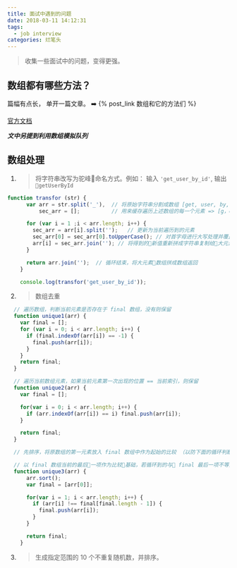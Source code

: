 ```yaml
---
title: 面试中遇到的问题
date: 2018-03-11 14:12:31
tags:
  - job interview
categories: 烂笔头
---
```


> 收集一些面试中的问题，变得更强。

<!-- more -->

## 数组都有哪些方法？

篇幅有点长， 单开一篇文章。 ➡️ {% post_link 数组和它的方法们 %}

[官方文档](http://devdocs.io/javascript/global_objects/array/prototype)

***文中另提到利用数组模拟队列***


## 数组处理

1. > 将字符串改写为驼峰命名方式。例如： 输入 `'get_user_by_id'`, 输出 `getUserById`

```js
function transfor (str) {
      var arr = str.split('_'),  // 将原始字符串分割成数组 [get, user, by, id]
          sec_arr = [];          // 用来缓存遍历上述数组的每一个元素 => [g，e，t] [u，s，e，r] [b，y] [i，d]

      for (var i = 1 ;i < arr.length; i++) {
        sec_arr = arr[i].split('');   // 更新为当前遍历到的元素
        sec_arr[0] = sec_arr[0].toUpperCase(); // 对首字母进行大写处理并覆盖原值
        arr[i] = sec_arr.join(''); // 将得到的新值重新拼成字符串复制给大元素，进入下一轮循环。
      }

      return arr.join('');  // 循环结束，将大元素数组拼成数组返回
    }

    console.log(transfor('get_user_by_id'));
```

2. > 数组去重

```js
  // 遍历数组，判断当前元素是否存在于 final 数组，没有则保留
  function unique1(arr) {
    var final = [];
    for (var i = 0; i < arr.length; i++) {
      if (final.indexOf(arr[i]) == -1) {
        final.push(arr[i]);
      }
    }
    return final;
  }

```

```js
  // 遍历当前数组元素，如果当前元素第一次出现的位置 == 当前索引，则保留
  function unique2(arr) {
    var final = [];

    for(var i = 0; i < arr.length; i++) {
      if (arr.indexOf(arr[i]) == i) final.push(arr[i]);
    }

    return final;
  }
```

```js
  // 先排序，将原数组的第一元素放入 final 数组中作为起始的比较 （以防下面的循环判断第一次出现错误影响执行）。

  // 以 final 数组当前的最后一项作为比较基础，若循环到的与 final 最后一项不等则保留。
  function unique3(arr) {
      arr.sort();
      var final = [arr[0]];

      for(var i = 1; i < arr.length; i++) {
        if (arr[i] !== final[final.length - 1]) {
          final.push(arr[i]);
        }
      }

      return final;
    }
```

3. > 生成指定范围的 10 个不重复随机数，并排序。

```js

```



